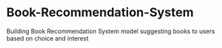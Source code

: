 # Book-Recommendation-System
Building Book Recommendation System model suggesting books to users based on choice and interest
